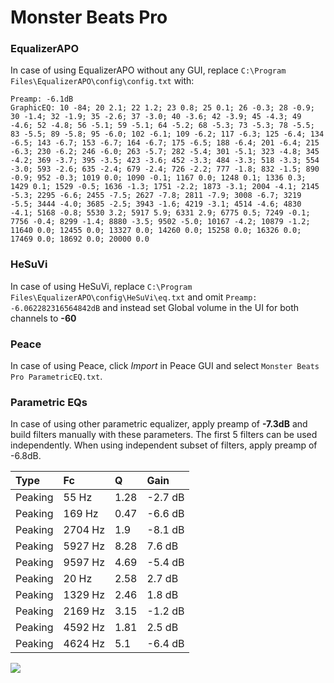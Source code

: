 # Monster Beats Pro

### EqualizerAPO
In case of using EqualizerAPO without any GUI, replace `C:\Program Files\EqualizerAPO\config\config.txt`
with:
```
Preamp: -6.1dB
GraphicEQ: 10 -84; 20 2.1; 22 1.2; 23 0.8; 25 0.1; 26 -0.3; 28 -0.9; 30 -1.4; 32 -1.9; 35 -2.6; 37 -3.0; 40 -3.6; 42 -3.9; 45 -4.3; 49 -4.6; 52 -4.8; 56 -5.1; 59 -5.1; 64 -5.2; 68 -5.3; 73 -5.3; 78 -5.5; 83 -5.5; 89 -5.8; 95 -6.0; 102 -6.1; 109 -6.2; 117 -6.3; 125 -6.4; 134 -6.5; 143 -6.7; 153 -6.7; 164 -6.7; 175 -6.5; 188 -6.4; 201 -6.4; 215 -6.3; 230 -6.2; 246 -6.0; 263 -5.7; 282 -5.4; 301 -5.1; 323 -4.8; 345 -4.2; 369 -3.7; 395 -3.5; 423 -3.6; 452 -3.3; 484 -3.3; 518 -3.3; 554 -3.0; 593 -2.6; 635 -2.4; 679 -2.4; 726 -2.2; 777 -1.8; 832 -1.5; 890 -0.9; 952 -0.3; 1019 0.0; 1090 -0.1; 1167 0.0; 1248 0.1; 1336 0.3; 1429 0.1; 1529 -0.5; 1636 -1.3; 1751 -2.2; 1873 -3.1; 2004 -4.1; 2145 -5.3; 2295 -6.6; 2455 -7.5; 2627 -7.8; 2811 -7.9; 3008 -6.7; 3219 -5.5; 3444 -4.0; 3685 -2.5; 3943 -1.6; 4219 -3.1; 4514 -4.6; 4830 -4.1; 5168 -0.8; 5530 3.2; 5917 5.9; 6331 2.9; 6775 0.5; 7249 -0.1; 7756 -0.4; 8299 -1.4; 8880 -3.5; 9502 -5.0; 10167 -4.2; 10879 -1.2; 11640 0.0; 12455 0.0; 13327 0.0; 14260 0.0; 15258 0.0; 16326 0.0; 17469 0.0; 18692 0.0; 20000 0.0
```

### HeSuVi
In case of using HeSuVi, replace `C:\Program Files\EqualizerAPO\config\HeSuVi\eq.txt` and omit `Preamp:
-6.062282316564842dB` and instead set Global volume in the UI for both channels to **-60**

### Peace
In case of using Peace, click *Import* in Peace GUI and select `Monster Beats Pro ParametricEQ.txt`.

### Parametric EQs
In case of using other parametric equalizer, apply preamp of **-7.3dB** and build filters manually
with these parameters. The first 5 filters can be used independently.
When using independent subset of filters, apply preamp of -6.8dB.

| Type    | Fc      |    Q | Gain    |
|:--------|:--------|:-----|:--------|
| Peaking | 55 Hz   | 1.28 | -2.7 dB |
| Peaking | 169 Hz  | 0.47 | -6.6 dB |
| Peaking | 2704 Hz | 1.9  | -8.1 dB |
| Peaking | 5927 Hz | 8.28 | 7.6 dB  |
| Peaking | 9597 Hz | 4.69 | -5.4 dB |
| Peaking | 20 Hz   | 2.58 | 2.7 dB  |
| Peaking | 1329 Hz | 2.46 | 1.8 dB  |
| Peaking | 2169 Hz | 3.15 | -1.2 dB |
| Peaking | 4592 Hz | 1.81 | 2.5 dB  |
| Peaking | 4624 Hz | 5.1  | -6.4 dB |

![](https://raw.githubusercontent.com/jaakkopasanen/AutoEq/master/results/innerfidelity/sbaf-serious/Monster%20Beats%20Pro/Monster%20Beats%20Pro.png)